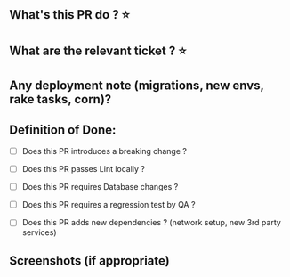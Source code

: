## What's this PR do ? ⭐️

## What are the relevant ticket ? ⭐️

## Any deployment note (migrations, new envs, rake tasks, corn)?

## Definition of Done:

- [ ] Does this PR introduces a breaking change ?

- [ ] Does this PR passes Lint locally ?

- [ ] Does this PR requires Database changes ?

- [ ] Does this PR requires a regression test by QA ?

- [ ] Does this PR adds new dependencies ? (network setup, new 3rd party services)

## Screenshots (if appropriate)
